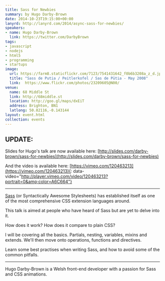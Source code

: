 ```yaml
---
title: Sass for Newbies
summary: by Hugo Darby-Brown
date: 2014-10-23T19:15:00+00:00
lanyrd: http://lanyrd.com/2014/async-sass-for-newbies/
speakers:
- name: Hugo Darby-Brown
  link: https://twitter.com/DarbyBrown
tags:
- javascript
- nodejs
- html5
- programming
- startups
image:
  url: https://farm8.staticflickr.com/7123/7541431642_f0b6b3208a_z_d.jpg
  title: "Sass de Putia / Peitlerkofel / Sas de Pütia - May 2008"
  link:  https://www.flickr.com/photos/23209605@N00/
venue:
  name: 68 Middle St
  link: http://68middle.st
  location: http://goo.gl/maps/dxEiT
  address: Brighton, BN1
  latlong: 50.82116,-0.143144
layout: event.html
collection: events
---
```


## UPDATE: 

Slides for Hugo's talk are now available here: [http://slides.com/darby-brown/sass-for-newbies](http://slides.com/darby-brown/sass-for-newbies)

And the video is available here: [https://vimeo.com/120463213](https://vimeo.com/120463213){: data-video="http://player.vimeo.com/video/120463213?portrait=0&amp;color=A6C664"}

---

[Sass](sass) (or Syntactically Awesome Stylesheets) has established itself as one of the most comprehensive CSS extension languages around.

This talk is aimed at people who have heard of Sass but are yet to delve into it.

How does it work? How does it compare to plain CSS?

I will be covering all the basics. Partials, nesting, variables, mixins and extends. We'll then move onto operations, functions and directives.

Learn some best practises when writing Sass, and how to avoid some of the common pitfalls.

***

Hugo Darby-Brown is a Welsh front-end developer with a passion for Sass and CSS animations. 

[Sass]: http://sass-lang.com/
